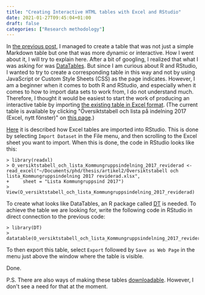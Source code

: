 ```yaml
---
title: "Creating Interactive HTML tables with Excel and RStudio"
date: 2021-01-27T09:45:04+01:00
draft: false
categories: ["Research methodology"]
---
```


In [the previous post](https://portfolio.arki.vet/post/classification-of-swedish-municipalities-for-study-ii/), I managed to create a table that was not just a simple Markdown table but one that was more dynamic or interactive. How I went about it, I will try to explain here. After a bit of googling, I realized that what I was asking for was [DataTables](https://web.archive.org/web/20210126183410/https://datatables.net/). But since I am curious about R and RStudio, I wanted to try to create a corresponding table in this way and not by using JavaScript or Custom Style Sheets (CSS) as the page indicates. However, I am a beginner when it comes to both R and RStudio, and especially when it comes to how to import data sets to work from, I do not understand much. Therefore, I thought it would be easiest to start the work of producing an interactive table by importing [the existing table in Excel format](https://web.archive.org/web/20210127090537/https://skr.se/download/18.125bed0a16eaec0acf39c42e/1575299317042/%C3%96versiktstabell%20och%20lista_Kommungruppsindelning%202017%20reviderad.xlsx). (The current table is available by clicking "Översiktstabell och lista på indelning 2017 (Excel, nytt fönster)" on [this page](https://web.archive.org/web/20201112001545/https://skr.se/tjanster/kommunerochregioner/faktakommunerochregioner/kommungruppsindelning.2051.html).)

[Here](https://web.archive.org/web/20201125091045/https://support.rstudio.com/hc/en-us/articles/218611977-Importing-Data-with-RStudio) it is described how Excel tables are imported into RStudio. This is done by selecting `Import Dataset` in the File menu, and then scrolling to the Excel sheet you want to import. When this is done, the code in RStudio looks like this: 

````
> library(readxl)
> O_versiktstabell_och_lista_Kommungruppsindelning_2017_reviderad <- read_excel("~/Documents/phd/thesis/artikel2/Översiktstabell och lista_Kommungruppsindelning 2017 reviderad.xlsx", 
+     sheet = "Lista Kommungruppsind 2017")
> View(O_versiktstabell_och_lista_Kommungruppsindelning_2017_reviderad)

````
To create what looks like DataTables, an R package called [DT](https://web.archive.org/web/20210127092246/https://rstudio.github.io/DT/) is needed. To achieve the table we are looking for, write the following code in RStudio in direct connection to the previous code: 

````
> library(DT)
> datatable(O_versiktstabell_och_lista_Kommungruppsindelning_2017_reviderad)

````

To then export this table, select `Export` followed by `Save as Web Page` in the menu just above the window where the table is visible. 

Done.

P.S. There are also ways of making these tables [downloadable](https://web.archive.org/web/20201022182632/https://martinctc.github.io/blog/vignette-downloadable-tables-in-rmarkdown-with-the-dt-package/). However, I don't see a need for that at the moment. 
